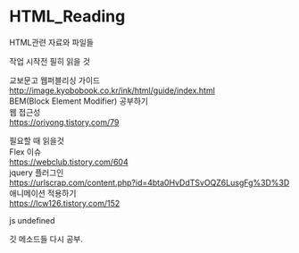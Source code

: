 # HTML_Reading
HTML관련 자료와 파일들

작업 시작전 필히 읽을 것

교보문고 웹퍼블리싱 가이드<br>
http://image.kyobobook.co.kr/ink/html/guide/index.html
<br>
BEM(Block Element Modifier) 공부하기<br>
웹 접근성<br>
https://oriyong.tistory.com/79<br>


필요할 때 읽을것<br>
Flex 이슈<br>
https://webclub.tistory.com/604<br>
jquery 플러그인<br>
https://urlscrap.com/content.php?id=4bta0HvDdTSvOQZ6LusgFg%3D%3D<br>
애니메이션 적용하기<br>
https://lcw126.tistory.com/152<br>

js undefined<br>

깃 메소드들 다시 공부.<br>
